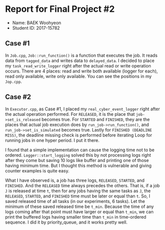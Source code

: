 # Report for Final Project #2
- Name: BAEK Woohyeon
- Student ID: 2017-15782

## Case #1
In `Job.cpp`, `Job::run_function()` is a function that executes the job. It reads data from `tagged_data` and writes data to `delayed_data`. I decided to place my `task_read_write_logger` right after the actual read or write operation occurs. There are 4 places: read and write both available (logger for each), read only available, write only available. You can see the positions in my `Jop.cpp`.

## Case #2
In `Executor.cpp`, as Case #1, I placed my `real_cyber_event_logger` right after the actual operation performed. For `RELEASED`, it is the place that `job->set_is_released` becomes true. For `STARTED` and `FINISHED`, they are the places that actual job execution does by `run_job->run_function()`, and `run_job->set_is_simulated` becomes true. Lastly for `FINISHED (DEADLINE MISS)`, the deadline missing check is performed before iterating Loop for running jobs in one hyper period. I put it there.

I found that a simple implementation can cause the logging time not to be ordered. `Logger::start_logging` solved this by not processing logs right after they come but saving 10 logs like buffer and printing one of those having minimum time. But I thought this method is vulnerable and giving counter examples is quite easy.

What I have observed is, a job has three logs, `RELEASED`, `STARTED`, and `FINISHED`. And the `RELEASED` time always precedes the others. That is, if a job `J` is released at time `t`, then for any jobs having the same tasks as `J`, the `RELEASED`, `STARTED`, and `FINISHED` time must be later or equal than `t`. So, I saved released time of all tasks (in our experiments, 6 tasks). Let the minimum of these saved released time be `t_min`. Because the time of any logs coming after that point must have larger or equal than `t_min`, we can print the buffered logs having smaller time than `t_min` in time-ordered sequence. I did it by priority_queue, and it works pretty well.